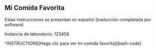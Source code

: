## Mi Comida Favorita

Estas instrucciones se presentan en español (traducción completada por software)

Instancia de laboratorio: 123456

^INSTRUCTIONS[Haga clic para ver mi comida favorita][bash-code]
